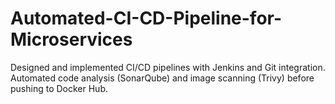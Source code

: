# Automated-CI-CD-Pipeline-for-Microservices
Designed and implemented CI/CD pipelines with Jenkins and Git integration.  Automated code analysis (SonarQube) and image scanning (Trivy) before pushing to Docker Hub.
